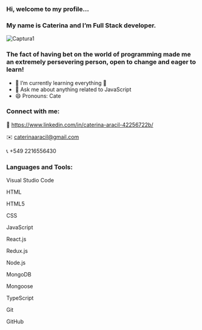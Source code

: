 
### Hi, welcome to my profile...
### My name is Caterina and I’m Full Stack developer.

![Captura1](https://user-images.githubusercontent.com/103588103/192125558-35ff17ae-45af-484b-a413-035bb4d05288.PNG)





### The fact of having bet on the world of programming made me an extremely persevering person, open to change and eager to learn!
- 🌱 I’m currently learning everything 📖
- 💬 Ask me about anything related to JavaScript
- 😄 Pronouns: Cate


### Connect with me:
👤 https://www.linkedin.com/in/caterina-aracil-42256722b/

✉️️ caterinaaracil@gmail.com

📞 +549 2216556430 

### Languages and Tools:

Visual Studio Code

HTML

HTML5

CSS

JavaScript

React.js

Redux.js

Node.js

MongoDB

Mongoose

TypeScript

Git

GitHub


